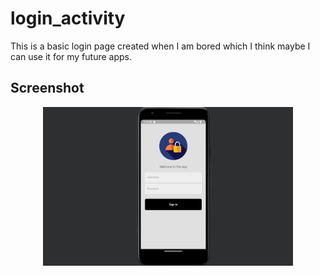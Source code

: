 # login_activity

This is a basic login page created when I am bored which I think maybe I can use it for my future apps.

## Screenshot

<p align="center">
  <img src="lib/images/login.png" alt="Project Picture" width="400">
</p>


